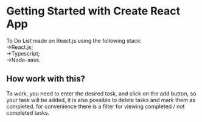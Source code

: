 # Getting Started with Create React App

To Do List made on React.js using the following stack:<br>
->React.js;<br>
->Typescript;<br>
->Node-sass.

## How work with this?
To work, you need to enter the desired task, and click on the add button, so your task will be added, it is also possible to delete tasks and mark them as completed, for convenience there is a filter for viewing completed / not completed tasks.
